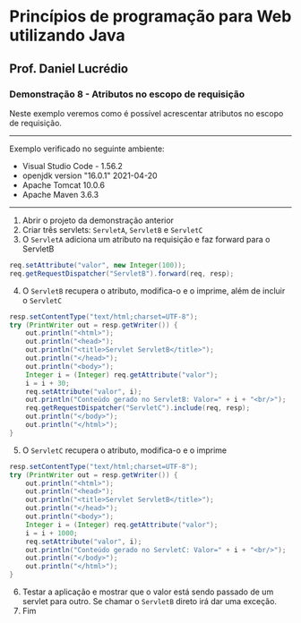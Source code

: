 # Princípios de programação para Web utilizando Java
## Prof. Daniel Lucrédio

### Demonstração 8 - Atributos no escopo de requisição

Neste exemplo veremos como é possível acrescentar atributos no escopo de requisição.

<hr>
Exemplo verificado no seguinte ambiente:

- Visual Studio Code - 1.56.2
- openjdk version "16.0.1" 2021-04-20
- Apache Tomcat 10.0.6
- Apache Maven 3.6.3
<hr>

1. Abrir o projeto da demonstração anterior
2. Criar três servlets: ```ServletA```, ```ServletB``` e ```ServletC```
3. O ```ServletA``` adiciona um atributo na requisição e faz forward para o ServletB

```java
req.setAttribute("valor", new Integer(100));
req.getRequestDispatcher("ServletB").forward(req, resp);
```

4. O ```ServletB``` recupera o atributo, modifica-o e o imprime, além de incluir o ```ServletC```

```java
resp.setContentType("text/html;charset=UTF-8");
try (PrintWriter out = resp.getWriter()) {
    out.println("<html>");
    out.println("<head>");
    out.println("<title>Servlet ServletB</title>");
    out.println("</head>");
    out.println("<body>");
    Integer i = (Integer) req.getAttribute("valor");
    i = i + 30;
    req.setAttribute("valor", i);
    out.println("Conteúdo gerado no ServletB: Valor=" + i + "<br/>");
    req.getRequestDispatcher("ServletC").include(req, resp);
    out.println("</body>");
    out.println("</html>");
}
```

5. O ```ServletC``` recupera o atributo, modifica-o e o imprime

```java
resp.setContentType("text/html;charset=UTF-8");
try (PrintWriter out = resp.getWriter()) {
    out.println("<html>");
    out.println("<head>");
    out.println("<title>Servlet ServletB</title>");
    out.println("</head>");
    out.println("<body>");
    Integer i = (Integer) req.getAttribute("valor");
    i = i + 1000;
    req.setAttribute("valor", i);
    out.println("Conteúdo gerado no ServletC: Valor=" + i + "<br/>");
    out.println("</body>");
    out.println("</html>");
}
```

6. Testar a aplicação e mostrar que o valor está sendo passado de um servlet para outro. Se chamar o ```ServletB``` direto irá dar uma exceção.
7. Fim

